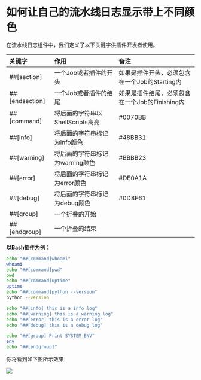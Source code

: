 # 如何让自己的流水线日志显示带上不同颜色

在流水线日志组件中，我们定义了以下关键字供插件开发者使用。

| 关键字 | 作用 | 备注 |
| :--- | :--- | :--- |
| \#\#\[section\] | 一个Job或者插件的开头 | 如果是插件开头，必须包含在一个Job的Starting内 |
| \#\#\[endsection\] | 一个Job或者插件的结尾 | 如果是插件结尾，必须包含在一个Job的Finishing内 |
| \#\#\[command\] | 将后面的字符串以ShellScripts高亮 | \#0070BB |
| \#\#\[info\] | 将后面的字符串标记为info颜色 | \#48BB31 |
| \#\#\[warning\] | 将后面的字符串标记为warning颜色 | \#BBBB23 |
| \#\#\[error\] | 将后面的字符串标记为error颜色 | \#DE0A1A |
| \#\#\[debug\] | 将后面的字符串标记为debug颜色 | \#0D8F61 |
| \#\#\[group\] | 一个折叠的开始 |  |
| \#\#\[endgroup\] | 一个折叠的结束 |  |

**以Bash插件为例：**

```bash
echo "##[command]whoami"
whoami
echo "##[command]pwd"
pwd
echo "##[command]uptime"
uptime
echo "##[command]python --version"
python --version

echo "##[info] this is a info log"
echo "##[warning] this is a warning log"
echo "##[error] this is a error log"
echo "##[debug] this is a debug log"

echo "##[group] Print SYSTEM ENV"
env
echo "##[endgroup]"
```

你将看到如下图所示效果

![](../../.gitbook/assets/image2020-1-9_21-59-12.png)

